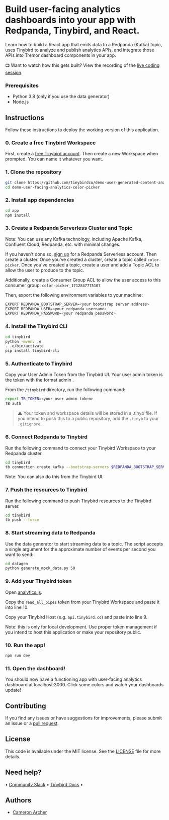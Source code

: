 # Build user-facing analytics dashboards into your app with Redpanda, Tinybird, and React.

Learn how to build a React app that emits data to a Redpanda (Kafka) topic, uses Tinybird to analyze and publish analytics APIs, and integrate those APIs into Tremor dashboard components in your app.

:tv: Want to watch how this gets built? View the recording of the [live coding session](https://www.youtube.com/watch?v=epz5LFQ3IoE).

### Prerequisites

- Python 3.8 (only if you use the data generator)
- Node.js

## Instructions

Follow these instructions to deploy the working version of this application.

### 0. Create a free Tinybird Workspace

First, create a [free Tinybird account](https://www.tinybird.co/signup). Then create a new Workspace when prompted. You can name it whatever you want.

### 1. Clone the repository

```sh
git clone https://github.com/tinybirdco/demo-user-generated-content-analytics.git
cd demo-user-facing-analytics-color-picker
```

### 2. Install app dependencies

```sh
cd app
npm install
```

### 3. Create a Redpanda Serverless Cluster and Topic

Note: You can use any Kafka technology, including Apache Kafka, Confluent Cloud, Redpanda, etc. with minimal changes.

If you haven't done so, [sign up](https://cloud.redpanda.com/sign-up) for a Redpanda Serverless account. Then create a cluster. Once you've created a cluster, create a topic called `color-picker`. Once you've created a topic, create a user and add a Topic ACL to allow the user to produce to the topic.

Additionally, create a Consumer Group ACL to allow the user access to this consumer group: `color-picker_1712847775107`

Then, export the following environment variables to your machine:

```sh
EXPORT REDPANDA_BOOTSTRAP_SERVER=<your bootstrap server address>
EXPORT REDPANDA_USER=<your redpanda username>
EXPORT REDPANDA_PASSWORD=<your redpanda password>
```

### 4. Install the Tinybird CLI

```sh
cd tinybird
python -mvenv .e
. .e/bin/activate
pip install tinybird-cli
```

### 5. Authenticate to Tinybird

Copy your User Admin Token from the Tinybird UI. Your user admin token is the token with the format admin <your email address>.

From the `/tinybird` directory, run the following command:

```sh
export TB_TOKEN=<your user admin token>
TB auth
```

> :warning: Your token and workspace details will be stored in a .tinyb file. If you intend to push this to a public repository, add the `.tinyb` to your `.gitignore`.

### 6. Connect Redpanda to Tinybird

Run the following command to connect your Tinybird Workspace to your Redpanda cluster.

```sh
cd tinybird
tb connection create kafka --bootstrap-servers $REDPANDA_BOOTSTRAP_SERVER --key $REDPANDA_USER --secret $REDPANDA_PASSWORD --connection-name redpanda --sasl_mechanism SCRAM-SHA-256
```

Note: You can also do this from the Tinybird UI.

### 7. Push the resources to Tinybird

Run the following command to push Tinybird resources to the Tinybird server.

```sh
cd tinybird
tb push --force
```

### 8. Start streaming data to Redpanda

Use the data generator to start streaming data to a topic. The script accepts a single argument for the approximate number of events per second you want to send:

```sh
cd datagen
python generate_mock_data.py 50
```

### 9. Add your Tinybird token

Open [analytics.js](/app/components/analytics.js).

Copy the `read_all_pipes` token from your Tinybird Workspace and paste it into line 10

Copy your Tinybird Host (e.g. `api.tinybird.co`) and paste into line 9.

Note: this is only for local development. Use proper token management if you intend to host this application or make your repository public.

### 10. Run the app!

```sh
npm run dev
```

### 11. Open the dashboard!

You should now have a functioning app with user-facing analytics dashboard at localhost:3000. Click some colors and watch your dashboards update!

## Contributing

If you find any issues or have suggestions for improvements, please submit an issue or a [pull request](https://github.com/tinybirdco/demo-user-facing-analytics-color-picker/pulls?q=is%3Apr+is%3Aopen+sort%3Aupdated-desc).

## License

This code is available under the MIT license. See the [LICENSE](https://github.com/tinybirdco/demo-user-facing-analytics-color-picker/blob/main/LICENSE.txt) file for more details.

## Need help?

&bull; [Community Slack](https://www.tinybird.co/community) &bull; [Tinybird Docs](https://www.tinybird.co/docs) &bull;

## Authors

- [Cameron Archer](https://github.com/tb-peregrine)

